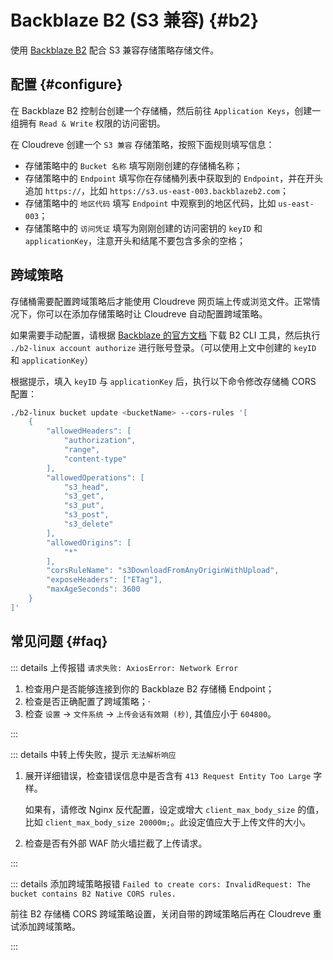 # Backblaze B2 (S3 兼容) {#b2}

使用 [Backblaze B2](https://www.backblaze.com/b2/cloud-storage-pricing.html) 配合 S3 兼容存储策略存储文件。

## 配置 {#configure}

在 Backblaze B2 控制台创建一个存储桶，然后前往 `Application Keys`，创建一组拥有 `Read & Write` 权限的访问密钥。

在 Cloudreve 创建一个 `S3 兼容` 存储策略，按照下面规则填写信息：

- 存储策略中的 `Bucket 名称` 填写刚刚创建的存储桶名称；
- 存储策略中的 `Endpoint` 填写你在存储桶列表中获取到的 `Endpoint`，并在开头追加 `https://`，比如 `https://s3.us-east-003.backblazeb2.com`；
- 存储策略中的 `地区代码` 填写 `Endpoint` 中观察到的地区代码，比如 `us-east-003`；
- 存储策略中的 `访问凭证` 填写为刚刚创建的访问密钥的 `keyID` 和 `applicationKey`，注意开头和结尾不要包含多余的空格；

## 跨域策略

存储桶需要配置跨域策略后才能使用 Cloudreve 网页端上传或浏览文件。正常情况下，你可以在添加存储策略时让 Cloudreve 自动配置跨域策略。

如果需要手动配置，请根据 [Backblaze 的官方文档](https://www.backblaze.com/docs/cloud-storage-command-line-tools) 下载 B2 CLI 工具，然后执行 `./b2-linux account authorize` 进行账号登录。（可以使用上文中创建的 `keyID` 和 `applicationKey`）

根据提示，填入 `keyID` 与 `applicationKey` 后，执行以下命令修改存储桶 CORS 配置：

```bash
./b2-linux bucket update <bucketName> --cors-rules '[
    {
        "allowedHeaders": [
            "authorization",
            "range",
            "content-type"
        ],
        "allowedOperations": [
            "s3_head",
            "s3_get",
            "s3_put",
            "s3_post",
            "s3_delete"
        ],
        "allowedOrigins": [
            "*"
        ],
        "corsRuleName": "s3DownloadFromAnyOriginWithUpload",
        "exposeHeaders": ["ETag"],
        "maxAgeSeconds": 3600
    }
]'
```

## 常见问题 {#faq}

::: details 上传报错 `请求失败: AxiosError: Network Error`

1. 检查用户是否能够连接到你的 Backblaze B2 存储桶 Endpoint；
2. 检查是否正确配置了跨域策略；·
3. 检查 `设置` -> `文件系统` -> `上传会话有效期 (秒)`, 其值应小于 `604800`。

:::

::: details 中转上传失败，提示 `无法解析响应`

1. 展开详细错误，检查错误信息中是否含有 `413 Request Entity Too Large` 字样。

   如果有，请修改 Nginx 反代配置，设定或增大 `client_max_body_size` 的值，比如 `client_max_body_size 20000m;`。此设定值应大于上传文件的大小。

2. 检查是否有外部 WAF 防火墙拦截了上传请求。

:::

::: details 添加跨域策略报错 `Failed to create cors: InvalidRequest: The bucket contains B2 Native CORS rules.`

前往 B2 存储桶 CORS 跨域策略设置，关闭自带的跨域策略后再在 Cloudreve 重试添加跨域策略。

:::
